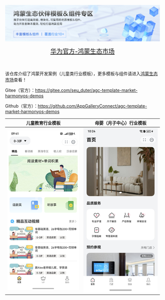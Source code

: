 ![输入图片说明](%E5%8D%8E%E4%B8%BA%E5%AE%98%E6%96%B9-%E9%B8%BF%E8%92%99%E7%94%9F%E6%80%81%E5%B8%82%E5%9C%BA.png)

<div align="center">
  <span style="font-size: 20px;">
    <a href="https://developer.huawei.com/consumer/cn/market/prod-list?origin=template">华为官方-鸿蒙生态市场</a>
  </span>
</div>

</br>
</br>

该仓库介绍了鸿蒙开发案例（儿童类行业模板），更多模板与组件请进入[鸿蒙生态市场](https://developer.huawei.com/consumer/cn/market/prod-list/4437348dd20f48249540d1b57ef2eff6/categoryL2_202410080002)查看！

Gitee（官方）：https://gitee.com/seu_duter/agc-template-market-harmonyos-demos

Github（官方）：https://github.com/AppGalleryConnect/agc-template-market-harmonyos-demos

| 儿童教育行业模板 | 母婴（月子中心）行业模板 |
|:---:|:---:|
|![输入图片说明](ChildrenEducation/screenshots/%E5%88%86%E9%BE%84%E5%A5%BD%E8%AF%BE.jpg)| ![输入图片说明](PostpartumCareCenter/screenshots/%E9%A6%96%E9%A1%B5.jpeg) |